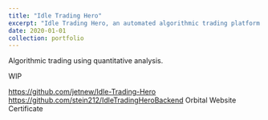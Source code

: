 ```yaml
---
title: "Idle Trading Hero"
excerpt: "Idle Trading Hero, an automated algorithmic trading platform that uses quantitative analysis, was my Orbital project in summer 2020, awarded Artemis, the highest level."
date: 2020-01-01
collection: portfolio
---
```


Algorithmic trading using quantitative analysis.

WIP

https://github.com/jetnew/Idle-Trading-Hero
https://github.com/stein212/IdleTradingHeroBackend
Orbital Website
Certificate
